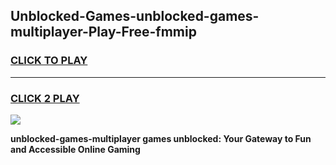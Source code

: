 
## Unblocked-Games-unblocked-games-multiplayer-Play-Free-fmmip
<h3>
<a href="https://premium76.site?title=unblocked-games-multiplayer&ref=18A1">CLICK TO PLAY</a></h3>
<hr>

<h3>
<a href="https://premium76.site?title=unblocked-games-multiplayer&ref=18A1">CLICK 2 PLAY</a>
  
</h3>

<a href="https://premium76.site?title=unblocked-games-multiplayer&ref=18A1"><img src="https://clearcache.store/games.png"></a>


**unblocked-games-multiplayer games unblocked: Your Gateway to Fun and Accessible Online Gaming**
